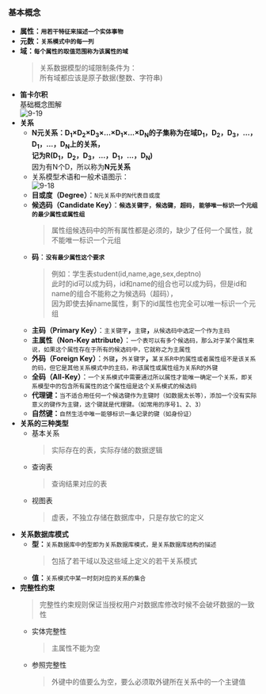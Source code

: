 ### 基本概念
  + **属性：`用若干特征来描述一个实体事物`**
  + **元数：`关系模式中的每一列`**
  + **域：`每个属性的取值范围称为该属性的域`**
    > 关系数据模型的域限制条件为：<br>
      所有域都应该是原子数据(整数、字符串)<br>
  + **笛卡尔积**<br>
    基础概念图解<br>
    ![9-19](https://github.com/flysafely/Software-Design-Engineer-Note/blob/master/%E7%AC%AC%E4%B9%9D%E7%AB%A0-%E6%95%B0%E6%8D%AE%E5%BA%93%E6%8A%80%E6%9C%AF%E5%9F%BA%E7%A1%80/%E6%9C%AC%E7%AB%A0%E5%9B%BE%E7%A4%BA/9-19.jpg)
  + **关系**
    + **N元关系：D<sub>1</sub>×D<sub>2</sub>×D<sub>3</sub>×...×D<sub>1</sub>×...×D<sub>N</sub>的子集称为在域D<sub>1</sub>，D<sub>2</sub>，D<sub>3</sub>，...，D<sub>1</sub>，...，D<sub>N</sub>上的关系，<br>
    记为R(D<sub>1</sub>，D<sub>2</sub>，D<sub>3</sub>，...，D<sub>1</sub>，...，D<sub>N</sub>)**<br>
    因为有N个D，所以称为**N元关系**
    + 关系模型术语和一般术语图示：<br>
    ![9-18](https://github.com/flysafely/Software-Design-Engineer-Note/blob/master/%E7%AC%AC%E4%B9%9D%E7%AB%A0-%E6%95%B0%E6%8D%AE%E5%BA%93%E6%8A%80%E6%9C%AF%E5%9F%BA%E7%A1%80/%E6%9C%AC%E7%AB%A0%E5%9B%BE%E7%A4%BA/9-18.png)
    + **目或度（Degree）**：`N元关系中的N代表目或度`
    + **候选码（Candidate Key）**：**`候选关键字`**，**`候选键`**，**`超码`**，**`能够唯一标识一个元组的最少属性或属性组`**
      > 属性组候选码中的所有属性都是必须的，缺少了任何一个属性，就不能唯一标识一个元组
    + **码**：**`没有最少属性这个要求`**
      > 例如：学生表student(id,name,age,sex,deptno)<br>
        此时的id可以成为码，id和name的组合也可以成为码，但是id和name的组合不能称之为候选码（超码），<br>
        因为即使去掉name属性，剩下的id属性也完全可以唯一标识一个元组
    + **主码（Primary Key）**：`主关键字`**，**`主键`**，**`从候选码中选定一个作为主码`
    + **主属性（Non-Key attribute）**：`一个表可以有多个候选码，那么对于某个属性来说，如果这个属性存在于所有的候选码中，它就称之为主属性`
    + **外码（Foreign Key）**：`外键`**，**`外关键字`**，**`某关系R中的属性或者属性组不是该关系的码，但它是其他关系模式中的主码，称该属性或属性组为关系R的外键`
    + **全码（All-Key）**：`一个关系模式中需要通过所以属性才能唯一确定一个关系，即关系模型中的包含所有属性的这个属性组是这个关系模式的候选码`
    + **代理键：**`当不适合用任何一个候选键作为主键时（如数据太长等），添加一个没有实际意义的键作为主键，这个键就是代理键。（如常用的序号1、2、3）`
    + **自然键：**`自然生活中唯一能够标识一条记录的键（如身份证）`
  + **关系的三种类型**
    + 基本关系
      > 实际存在的表，实际存储的数据逻辑
    + 查询表
      > 查询结果对应的表
    + 视图表
      > 虚表，不独立存储在数据库中，只是存放它的定义
  + **关系数据库模式**
    + **型：**`关系数据库中的型即为关系数据库模式，是关系数据库结构的描述`
      > 包括了若干域以及这些域上定义的若干关系模式
    + **值：**`关系模式中某一时刻对应的关系的集合`
  + **完整性约束**
    > 完整性约束规则保证当授权用户对数据库修改时候不会破坏数据的一致性
    + 实体完整性
      > 主属性不能为空
    + 参照完整性
      > 外键中的值要么为空，要么必须取外键所在关系中的一个主键值
